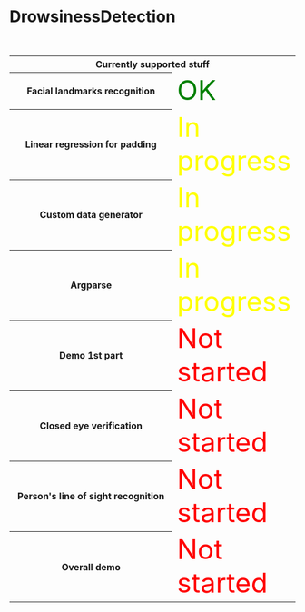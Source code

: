 # DrowsinessDetection

<html>
 </head>&nbsp;</head>
<table width="300px">
<tr>
<th colspan="3"><b>Currently supported stuff</b></th>
</tr>
<tr><th width="350px">Facial landmarks recognition</th>
<td width="50px"><font color="green" size="30">OK</font></td>
</tr>
<tr>
<th>Linear regression for padding</th>
<td width="10px"><font color="yellow" size="30">In progress</font></td>
</tr>
<th>Custom data generator</th>
<td width="10px"><font color="yellow" size="30">In progress</font></td>
</tr>
<th>Argparse</th>
<td width="10px"><font color="yellow" size="30">In progress</font></td>
</tr>
<th>Demo 1st part</th>
<td width="10px"><font color="red" size="30">Not started</font></td>
</tr>
<th>Closed eye verification</th>
<td width="10px"><font color="red" size="30">Not started</font></td>
</tr>
<th>Person's line of sight recognition</th>
<td width="10px"><font color="red" size="30">Not started</font></td>
</tr>
<th>Overall demo</th>
<td width="10px"><font color="red" size="30">Not started</font></td>
</tr>
</table>
</html>
